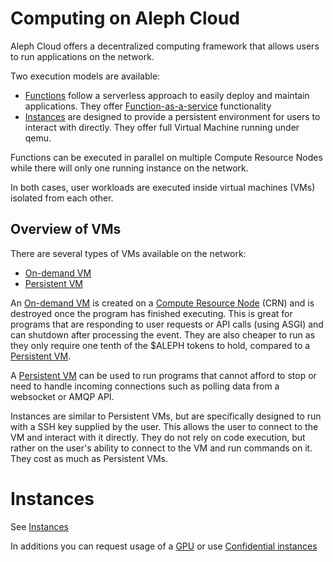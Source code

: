 # Computing on Aleph Cloud

Aleph Cloud offers a decentralized computing framework that allows users to run
applications on the network.

Two execution models are available:

 - [Functions](/devhub/compute-resources/functions/) follow a serverless 
   approach to easily deploy and maintain applications. They offer [Function-as-a-service](https://en.wikipedia.org/wiki/Function_as_a_service) functionality
 - [Instances](/devhub/compute-resources/standard-instances/) are designed to 
   provide a persistent environment for users to interact with directly. They offer full Virtual Machine running under qemu.

Functions can be executed in parallel on multiple Compute Resource Nodes while there will only one running instance on the network.  

In both cases, user workloads are executed inside virtual machines (VMs)
isolated from each other.

## Overview of VMs

There are several types of VMs available on the network:

- [On-demand VM](#on-demand-execution)
- [Persistent VM](#persistent-execution)

An [On-demand VM](#on-demand-execution) is created on a [Compute Resource Node](/nodes/compute/introduction/)
(CRN) and is destroyed once the program has finished executing. This is great
for programs that are responding to user requests or API calls (using ASGI) and can shutdown
after processing the event. They are also cheaper to run as they only require
one tenth of the $ALEPH tokens to hold, compared to a [Persistent VM](#persistent-execution).

A [Persistent VM](#persistent-execution) can be used to run programs that cannot afford to stop or need
to handle incoming connections such as polling data from a websocket or AMQP API.

Instances are similar to Persistent VMs, but are specifically designed to run with
a SSH key supplied by the user. This allows the user to connect to the VM and
interact with it directly. They do not rely on code execution, but rather on
the user's ability to connect to the VM and run commands on it.
They cost as much as Persistent VMs.

# Instances

See [Instances](/devhub/compute-resources/standard-instances/index.md)

In additions you can request usage of a [GPU](/devhub/compute-resources/gpu-instances/index.md) or use  [Confidential instances](/devhub/compute-resources/confidential-instances/01-confidential-instance-introduction.md) 
